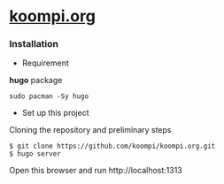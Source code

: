 # [koompi.org](https://koompi.org)

### **Installation**

* Requirement

**hugo** package

```
sudo pacman -Sy hugo
```

* Set up this project

Cloning the repository and preliminary steps

```
$ git clone https://github.com/koompi/koompi.org.git
$ hugo server
```

Open this browser and run http://localhost:1313